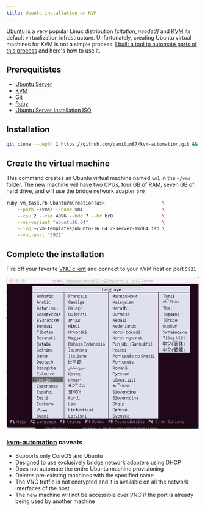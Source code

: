 ```yaml
---
title: Ubuntu installation on KVM
---
```


[Ubuntu](https://coreos.com/) is a very popular Linux distribution *[citation_needed]* and [KVM](https://en.wikipedia.org/wiki/Kernel-based_Virtual_Machine) its default virtualization infrastructure. Unfortunately, creating Ubuntu virtual machines for KVM is not a simple process. [I built a tool to automate parts of this process](https://github.com/camilin87/kvm-automation) and here's how to use it.  

## Prerequitistes  
- [Ubuntu Server](https://wiki.ubuntu.com/XenialXerus/ReleaseNotes?_ga=1.8579765.1603762589.1484423368/)  
- [KVM](https://www.cyberciti.biz/faq/installing-kvm-on-ubuntu-16-04-lts-server/)  
- [Git](https://www.tddapps.com/2015/06/24/Git-Workflow/)  
- [Ruby](https://www.ruby-lang.org/en/)  
- [Ubuntu Server Installation ISO](http://releases.ubuntu.com/16.04/)  

## Installation  

```bash
git clone --depth 1 https://github.com/camilin87/kvm-automation.git && cd kvm-automation
```

## Create the virtual machine  

This command creates an Ubuntu virtual machine named `vm1` in the `~/vms` folder. The new machine will have two CPUs, four GB of RAM, seven GB of hard drive, and will use the bridge network adapter `br0`  

```bash
ruby vm_task.rb UbuntuVmCreationTask                     \
    --path ~/vms/ --name vm1                             \
    --cpu 2 --ram 4096 --hdd 7 --br br0                  \
    --os-variant "ubuntu16.04"                           \
    --img ~/vm-templates/ubuntu-16.04.2-server-amd64.iso \
    --vnc-port "5921"
```

## Complete the installation  

Fire off your favorite [VNC client](https://en.wikipedia.org/wiki/Virtual_Network_Computing) and connect to your KVM host on port `5921`  

![Ubuntu Installation](/images/ubuntu-kvm/ubuntu-installation-start.png)  

### [kvm-automation](https://github.com/camilin87/kvm-automation) caveats  
- Supports only CoreOS and Ubuntu  
- Designed to use exclusively bridge network adapters using DHCP  
- Does not automate the entire Ubuntu machine provisioning  
- Deletes pre-existing machines with the specified name  
- The VNC traffic is not encrypted and it is available on all the network interfaces of the host  
- The new machine will not be accessible over VNC if the port is already being used by another machine  
